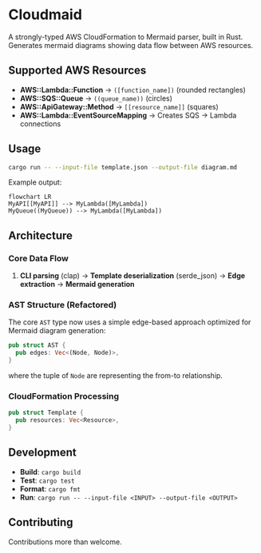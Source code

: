 # Cloudmaid

A strongly-typed AWS CloudFormation to Mermaid parser, built in Rust. Generates mermaid diagrams showing data flow between AWS resources.

## Supported AWS Resources

- **AWS::Lambda::Function** → `([function_name])` (rounded rectangles)
- **AWS::SQS::Queue** → `((queue_name))` (circles) 
- **AWS::ApiGateway::Method** → `[[resource_name]]` (squares)
- **AWS::Lambda::EventSourceMapping** → Creates SQS → Lambda connections

## Usage

```bash
cargo run -- --input-file template.json --output-file diagram.md
```

Example output:
```mermaid
flowchart LR
MyAPI[[MyAPI]] --> MyLambda([MyLambda])
MyQueue((MyQueue)) --> MyLambda([MyLambda])
```

## Architecture

### Core Data Flow
1. **CLI parsing** (clap) → **Template deserialization** (serde_json) → **Edge extraction** → **Mermaid generation**

### AST Structure (Refactored)

The core `AST` type now uses a simple edge-based approach optimized for Mermaid diagram generation:

```rust
pub struct AST {
  pub edges: Vec<(Node, Node)>,
}
```

where the tuple of `Node` are representing the from-to relationship.

### CloudFormation Processing

```rust
pub struct Template {
  pub resources: Vec<Resource>,
}
```

## Development

- **Build**: `cargo build`
- **Test**: `cargo test`
- **Format**: `cargo fmt`
- **Run**: `cargo run -- --input-file <INPUT> --output-file <OUTPUT>`

## Contributing

Contributions more than welcome.

